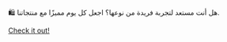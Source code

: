 🛍️ هل أنت مستعد لتجربة فريدة من نوعها؟ اجعل كل يوم مميزًا مع منتجاتنا.

[Check it out!](https://www.facebook.com/share/17TW2PL6Tj/)
